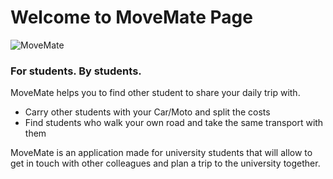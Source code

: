 # Welcome to MoveMate Page
![MoveMate](https://github.com/movers-gcw/movemate_android/blob/master/logo.gif)


### For students. By students.

MoveMate helps you to find other student to share your daily trip with.
* Carry other students with your Car/Moto and split the costs
* Find students who walk your own road and take the same transport with them

MoveMate is an application made for university students that will allow to get in touch with other colleagues and plan a trip to the university together.
